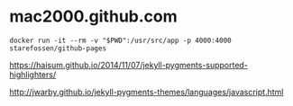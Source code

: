 mac2000.github.com
==================

```
docker run -it --rm -v "$PWD":/usr/src/app -p 4000:4000 starefossen/github-pages
```

https://haisum.github.io/2014/11/07/jekyll-pygments-supported-highlighters/

http://jwarby.github.io/jekyll-pygments-themes/languages/javascript.html